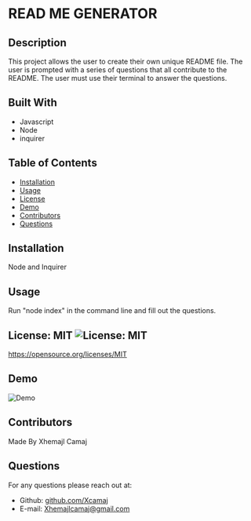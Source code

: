 # READ ME GENERATOR

## Description
This project allows the user to create their own unique README file. The user is prompted with a series of questions that all contribute to the README. The user must use their terminal to answer the questions.

## Built With
* Javascript
* Node
* inquirer

## Table of Contents
* [Installation](#installation)
* [Usage](#usage)
* [License](#License)
* [Demo](#demo)
* [Contributors](#contributors)
* [Questions](#questions)

## Installation
Node and Inquirer

## Usage 
Run "node index" in the command line and fill out the questions.

## License: MIT ![License: MIT](https://img.shields.io/badge/License-MIT-yellow.svg)
https://opensource.org/licenses/MIT

## Demo
![Demo](https://drive.google.com/file/d/1cjA_7TEJZfBKZO9P5JlR1qT-BMTt4hE3/view)
## Contributors
Made By Xhemajl Camaj

## Questions
For any questions please reach out at:
* Github: [github.com/Xcamaj](https://github.com/Xcamaj)
* E-mail: Xhemajlcamaj@gmail.com

